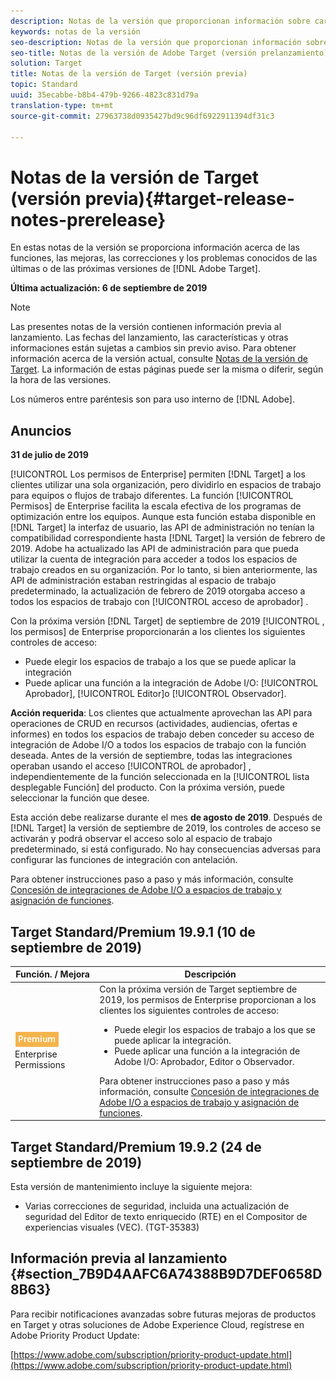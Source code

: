 ```yaml
---
description: Notas de la versión que proporcionan información sobre características, mejoras y correcciones de las últimas o más próximas [! Versiones de DNL Adobe Target.
keywords: notas de la versión
seo-description: Notas de la versión que proporcionan información sobre características, mejoras y correcciones de las últimas o más próximas [! Versiones de DNL Adobe Target.
seo-title: Notas de la versión de Adobe Target (versión prelanzamiento)
solution: Target
title: Notas de la versión de Target (versión previa)
topic: Standard
uuid: 35ecabbe-b8b4-479b-9266-4823c831d79a
translation-type: tm+mt
source-git-commit: 27963738d0935427bd9c96df6922911394df31c3

---
```



# Notas de la versión de Target (versión previa){#target-release-notes-prerelease}

En estas notas de la versión se proporciona información acerca de las funciones, las mejoras, las correcciones y los problemas conocidos de las últimas o de las próximas versiones de [!DNL Adobe Target].

**Última actualización: 6 de septiembre de 2019**

>[!NOTE]
>
>Las presentes notas de la versión contienen información previa al lanzamiento. Las fechas del lanzamiento, las características y otras informaciones están sujetas a cambios sin previo aviso. Para obtener información acerca de la versión actual, consulte [Notas de la versión de Target](release-notes.md). La información de estas páginas puede ser la misma o diferir, según la hora de las versiones.
>
>Los números entre paréntesis son para uso interno de [!DNL Adobe].

## Anuncios

**31 de julio de 2019**

[!UICONTROL Los permisos de Enterprise] permiten [!DNL Target] a los clientes utilizar una sola organización, pero dividirlo en espacios de trabajo para equipos o flujos de trabajo diferentes. La función [!UICONTROL Permisos] de Enterprise facilita la escala efectiva de los programas de optimización entre los equipos. Aunque esta función estaba disponible en [!DNL Target] la interfaz de usuario, las API de administración no tenían la compatibilidad correspondiente hasta [!DNL Target] la versión de febrero de 2019. Adobe ha actualizado las API de administración para que pueda utilizar la cuenta de integración para acceder a todos los espacios de trabajo creados en su organización. Por lo tanto, si bien anteriormente, las API de administración estaban restringidas al espacio de trabajo predeterminado, la actualización de febrero de 2019 otorgaba acceso a todos los espacios de trabajo con [!UICONTROL acceso de aprobador] .

Con la próxima versión [!DNL Target] de septiembre de 2019 [!UICONTROL , los permisos] de Enterprise proporcionarán a los clientes los siguientes controles de acceso:

* Puede elegir los espacios de trabajo a los que se puede aplicar la integración
* Puede aplicar una función a la integración de Adobe I/O: [!UICONTROL Aprobador], [!UICONTROL Editor]o [!UICONTROL Observador].

**Acción requerida**: Los clientes que actualmente aprovechan las API para operaciones de CRUD en recursos (actividades, audiencias, ofertas e informes) en todos los espacios de trabajo deben conceder su acceso de integración de Adobe I/O a todos los espacios de trabajo con la función deseada. Antes de la versión de septiembre, todas las integraciones operaban usando el acceso [!UICONTROL de aprobador] , independientemente de la función seleccionada en la [!UICONTROL lista desplegable Función] del producto. Con la próxima versión, puede seleccionar la función que desee.

Esta acción debe realizarse durante el mes **de agosto de 2019**. Después de [!DNL Target] la versión de septiembre de 2019, los controles de acceso se activarán y podrá observar el acceso solo al espacio de trabajo predeterminado, si está configurado. No hay consecuencias adversas para configurar las funciones de integración con antelación.

Para obtener instrucciones paso a paso y más información, consulte [Concesión de integraciones de Adobe I/O a espacios de trabajo y asignación de funciones](/help/administrating-target/c-user-management/property-channel/configure-adobe-io-integration.md).

## Target Standard/Premium 19.9.1 (10 de septiembre de 2019)

| Función. / Mejora | Descripción |
| --- | --- |
| ![Premium badge](/help/assets/premium.png) Enterprise Permissions | Con la próxima versión de Target septiembre de 2019, los permisos de Enterprise proporcionan a los clientes los siguientes controles de acceso:<UL><li>Puede elegir los espacios de trabajo a los que se puede aplicar la integración.</li><li>Puede aplicar una función a la integración de Adobe I/O: Aprobador, Editor o Observador.</li></ul>Para obtener instrucciones paso a paso y más información, consulte [Concesión de integraciones de Adobe I/O a espacios de trabajo y asignación de funciones](/help/administrating-target/c-user-management/property-channel/configure-adobe-io-integration.md). |

## Target Standard/Premium 19.9.2 (24 de septiembre de 2019)

Esta versión de mantenimiento incluye la siguiente mejora:

* Varias correcciones de seguridad, incluida una actualización de seguridad del Editor de texto enriquecido (RTE) en el Compositor de experiencias visuales (VEC). (TGT-35383)

## Información previa al lanzamiento {#section_7B9D4AAFC6A74388B9D7DEF0658D8B63}

Para recibir notificaciones avanzadas sobre futuras mejoras de productos en Target y otras soluciones de Adobe Experience Cloud, regístrese en Adobe Priority Product Update:

[https://www.adobe.com/subscription/priority-product-update.html](https://www.adobe.com/subscription/priority-product-update.html)
